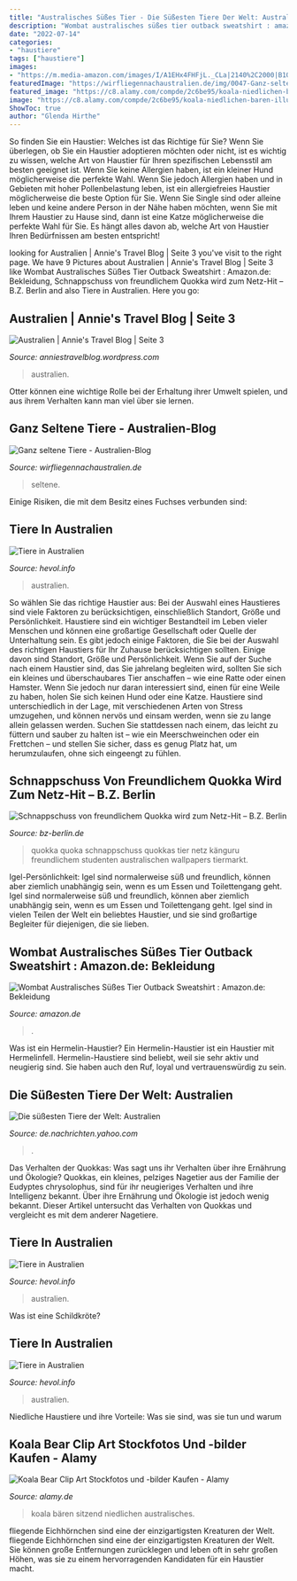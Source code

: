 ```yaml
---
title: "Australisches Süßes Tier - Die Süßesten Tiere Der Welt: Australien"
description: "Wombat australisches süßes tier outback sweatshirt : amazon.de: bekleidung"
date: "2022-07-14"
categories:
- "haustiere"
tags: ["haustiere"]
images:
- "https://m.media-amazon.com/images/I/A1EHx4FHFjL._CLa|2140%2C2000|B1Qac1lmiwS.png|0%2C0%2C2140%2C2000%2B0.0%2C0.0%2C2140.0%2C2000.0_AC_UX679_.png"
featuredImage: "https://wirfliegennachaustralien.de/img/0047-Ganz-seltene-Tiere/gallery/IMG_2910.JPG"
featured_image: "https://c8.alamy.com/compde/2c6be95/koala-niedlichen-baren-illustration-kind-ein-australisches-tier-sitzend-2c6be95.jpg"
image: "https://c8.alamy.com/compde/2c6be95/koala-niedlichen-baren-illustration-kind-ein-australisches-tier-sitzend-2c6be95.jpg"
ShowToc: true
author: "Glenda Hirthe"
---
```



So finden Sie ein Haustier: Welches ist das Richtige für Sie?
Wenn Sie überlegen, ob Sie ein Haustier adoptieren möchten oder nicht, ist es wichtig zu wissen, welche Art von Haustier für Ihren spezifischen Lebensstil am besten geeignet ist. Wenn Sie keine Allergien haben, ist ein kleiner Hund möglicherweise die perfekte Wahl. Wenn Sie jedoch Allergien haben und in Gebieten mit hoher Pollenbelastung leben, ist ein allergiefreies Haustier möglicherweise die beste Option für Sie. Wenn Sie Single sind oder alleine leben und keine andere Person in der Nähe haben möchten, wenn Sie mit Ihrem Haustier zu Hause sind, dann ist eine Katze möglicherweise die perfekte Wahl für Sie. Es hängt alles davon ab, welche Art von Haustier Ihren Bedürfnissen am besten entspricht!

	

		
looking for Australien | Annie&#039;s Travel Blog | Seite 3 you've visit to the right page. We have 9 Pictures about Australien | Annie&#039;s Travel Blog | Seite 3 like Wombat Australisches Süßes Tier Outback Sweatshirt : Amazon.de: Bekleidung, Schnappschuss von freundlichem Quokka wird zum Netz-Hit – B.Z. Berlin and also Tiere in Australien. Here you go:
		
    
## Australien | Annie&#039;s Travel Blog | Seite 3

<img loading=lazy src="https://anniestravelblog.files.wordpress.com/2015/07/img_2786.jpg" onerror="this.onerror=null;this.src='https://tse2.mm.bing.net/th?id=OIP.KYFYI5Yf99Kus2KWxNzjigHaHa&amp;pid=15.1';" alt="Australien | Annie&#039;s Travel Blog | Seite 3">

_Source: anniestravelblog.wordpress.com_

>australien. 

	

Otter können eine wichtige Rolle bei der Erhaltung ihrer Umwelt spielen, und aus ihrem Verhalten kann man viel über sie lernen.

    
## Ganz Seltene Tiere - Australien-Blog

<img loading=lazy src="https://wirfliegennachaustralien.de/img/0047-Ganz-seltene-Tiere/gallery/IMG_2910.JPG" onerror="this.onerror=null;this.src='https://tse4.mm.bing.net/th?id=OIP.YvdB0c8i4Ttx3oxRWarGCQHaE8&amp;pid=15.1';" alt="Ganz seltene Tiere - Australien-Blog">

_Source: wirfliegennachaustralien.de_

>seltene. 

	

Einige Risiken, die mit dem Besitz eines Fuchses verbunden sind:

    
## Tiere In Australien

<img loading=lazy src="http://www.hevol.info/Australien/images/2014/Diashows/Tiere in Australien/images/atsb00113.jpg" onerror="this.onerror=null;this.src='https://tse2.mm.bing.net/th?id=OIP.t4msCpA7tWEFNw3X8KF4jQHaE7&amp;pid=15.1';" alt="Tiere in Australien">

_Source: hevol.info_

>australien. 

	

So wählen Sie das richtige Haustier aus: Bei der Auswahl eines Haustieres sind viele Faktoren zu berücksichtigen, einschließlich Standort, Größe und Persönlichkeit.
Haustiere sind ein wichtiger Bestandteil im Leben vieler Menschen und können eine großartige Gesellschaft oder Quelle der Unterhaltung sein. Es gibt jedoch einige Faktoren, die Sie bei der Auswahl des richtigen Haustiers für Ihr Zuhause berücksichtigen sollten. Einige davon sind Standort, Größe und Persönlichkeit. Wenn Sie auf der Suche nach einem Haustier sind, das Sie jahrelang begleiten wird, sollten Sie sich ein kleines und überschaubares Tier anschaffen – wie eine Ratte oder einen Hamster. Wenn Sie jedoch nur daran interessiert sind, einen für eine Weile zu haben, holen Sie sich keinen Hund oder eine Katze. Haustiere sind unterschiedlich in der Lage, mit verschiedenen Arten von Stress umzugehen, und können nervös und einsam werden, wenn sie zu lange allein gelassen werden. Suchen Sie stattdessen nach einem, das leicht zu füttern und sauber zu halten ist – wie ein Meerschweinchen oder ein Frettchen – und stellen Sie sicher, dass es genug Platz hat, um herumzulaufen, ohne sich eingeengt zu fühlen.

    
## Schnappschuss Von Freundlichem Quokka Wird Zum Netz-Hit – B.Z. Berlin

<img loading=lazy src="https://www.bz-berlin.de/data/uploads/2017/03/88669381_1488562420-768x432.jpg" onerror="this.onerror=null;this.src='https://tse2.mm.bing.net/th?id=OIP.ONEPrJNDcSRP-jrAVikX4gHaEK&amp;pid=15.1';" alt="Schnappschuss von freundlichem Quokka wird zum Netz-Hit – B.Z. Berlin">

_Source: bz-berlin.de_

>quokka quoka schnappschuss quokkas tier netz känguru freundlichem studenten australischen wallpapers tiermarkt. 

	

Igel-Persönlichkeit: Igel sind normalerweise süß und freundlich, können aber ziemlich unabhängig sein, wenn es um Essen und Toilettengang geht.
Igel sind normalerweise süß und freundlich, können aber ziemlich unabhängig sein, wenn es um Essen und Toilettengang geht. Igel sind in vielen Teilen der Welt ein beliebtes Haustier, und sie sind großartige Begleiter für diejenigen, die sie lieben.

    
## Wombat Australisches Süßes Tier Outback Sweatshirt : Amazon.de: Bekleidung

<img loading=lazy src="https://m.media-amazon.com/images/I/A1EHx4FHFjL._CLa|2140%2C2000|B1Qac1lmiwS.png|0%2C0%2C2140%2C2000%2B0.0%2C0.0%2C2140.0%2C2000.0_AC_UX679_.png" onerror="this.onerror=null;this.src='https://tse4.mm.bing.net/th?id=OIP._XAiBaDuUOBHzOyVmWzy7wHaH1&amp;pid=15.1';" alt="Wombat Australisches Süßes Tier Outback Sweatshirt : Amazon.de: Bekleidung">

_Source: amazon.de_

>. 

	

Was ist ein Hermelin-Haustier?
Ein Hermelin-Haustier ist ein Haustier mit Hermelinfell. Hermelin-Haustiere sind beliebt, weil sie sehr aktiv und neugierig sind. Sie haben auch den Ruf, loyal und vertrauenswürdig zu sein.

    
## Die Süßesten Tiere Der Welt: Australien

<img loading=lazy src="https://s.yimg.com/ny/api/res/1.2/93b1cA2eyp5PCNdxubjADA--/YXBwaWQ9aGlnaGxhbmRlcjt3PTIwMDA7aD0xNTAw/https://s.yimg.com/uu/api/res/1.2/iw7erBC7tWFe68HOupOXdg--~B/aD0xNTM2O3c9MjA0ODthcHBpZD15dGFjaHlvbg--/http://media.zenfs.com/en/homerun/feed_manager_auto_publish_494/30dc482ddf654c582568ed62e048476f" onerror="this.onerror=null;this.src='https://tse1.mm.bing.net/th?id=OIP.pC8HRUHBrHNdVlJF18jROQHaFj&amp;pid=15.1';" alt="Die süßesten Tiere der Welt: Australien">

_Source: de.nachrichten.yahoo.com_

>. 

	

Das Verhalten der Quokkas: Was sagt uns ihr Verhalten über ihre Ernährung und Ökologie?
Quokkas, ein kleines, pelziges Nagetier aus der Familie der Eudyptes chrysolophus, sind für ihr neugieriges Verhalten und ihre Intelligenz bekannt. Über ihre Ernährung und Ökologie ist jedoch wenig bekannt. Dieser Artikel untersucht das Verhalten von Quokkas und vergleicht es mit dem anderer Nagetiere.

    
## Tiere In Australien

<img loading=lazy src="http://www.hevol.info/Australien/images/2014/Diashows/Tiere in Australien/images/atsc00198.jpg" onerror="this.onerror=null;this.src='https://tse4.mm.bing.net/th?id=OIP.DvSccHr2etDEscf77WWt9wHaE7&amp;pid=15.1';" alt="Tiere in Australien">

_Source: hevol.info_

>australien. 

	

Was ist eine Schildkröte?

    
## Tiere In Australien

<img loading=lazy src="http://www.hevol.info/Australien/images/2014/Diashows/Tiere in Australien/images/atsc00105.jpg" onerror="this.onerror=null;this.src='https://tse4.mm.bing.net/th?id=OIP.oag-NFK6DJpTxntfBpv-ZQHaE7&amp;pid=15.1';" alt="Tiere in Australien">

_Source: hevol.info_

>australien. 

	

Niedliche Haustiere und ihre Vorteile: Was sie sind, was sie tun und warum

    
## Koala Bear Clip Art Stockfotos Und -bilder Kaufen - Alamy

<img loading=lazy src="https://c8.alamy.com/compde/2c6be95/koala-niedlichen-baren-illustration-kind-ein-australisches-tier-sitzend-2c6be95.jpg" onerror="this.onerror=null;this.src='https://tse1.mm.bing.net/th?id=OIP.uqvPqw_PaJ3NfmjoB5hV_QHaHH&amp;pid=15.1';" alt="Koala Bear Clip Art Stockfotos und -bilder Kaufen - Alamy">

_Source: alamy.de_

>koala bären sitzend niedlichen australisches. 

	

fliegende Eichhörnchen sind eine der einzigartigsten Kreaturen der Welt.
fliegende Eichhörnchen sind eine der einzigartigsten Kreaturen der Welt. Sie können große Entfernungen zurücklegen und leben oft in sehr großen Höhen, was sie zu einem hervorragenden Kandidaten für ein Haustier macht.

